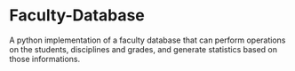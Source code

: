 # Faculty-Database
A  python implementation of a faculty database that can perform operations on the students, disciplines and grades, and  generate statistics based on those informations.
